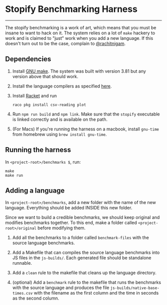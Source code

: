 # Stopify Benchmarking Harness
---------
The stopify benchmarking is a work of art, which means that you must be insane
to want to hack on it. The system relies on a lot of `make` hackery to work and
is claimed to "just" work when you add a new language. If this doesn't turn out
to be the case, complain to [@rachitnigam](https://github.com/rachitnigam).

## Dependencies
1. Install [GNU make](https://www.gnu.org/software/make/). The system was built
   with version 3.81 but any version above that should work.
2. Install the language compilers as specified
   [here](https://github.com/plasma-umass/stopify#optional-server-dependencies).
3. Install [Racket](https://racket-lang.org/) and run
   ```
   raco pkg install csv-reading plot
   ```
4. Run `npm run build` and `npm link`. Make sure that the `stopify` executable
   is linked correctly and is available on the path.

5. (For Macs) If you're running the harness on a macbook, install `gnu-time` from
   homebrew using `brew install gnu-time`.

## Running the harness
In `<project-root>/benchmarks $`, run:
```
make
make run
```

## Adding a language
In `<project-root>/benchmarks`, add a new folder with the name of the new
language. Everything should be added INSIDE this new folder.

Since we want to build a credible benchmarks, we should keep original and
modifies benchmarks together. To this end, make a folder called
`<project-root>/original` before modifying them.

1. Add all the benchmarks to a folder called `benchmark-files` with the source
   language benchmarks.

2. Add a Makefile that can compiles the source language benchmarks into JS
   files in the `js-builds/`. Each generated file should be standalone
   runnable.

3. Add a `clean` rule to the makefile that cleans up the language directory.

4. (optional) Add a `benchmark` rule to the makefile that runs the benchmarks
   with the source language and produces the file
   `js-builds/native-base-times.csv` with the filename as the first column and
   the time in seconds as the second column.
